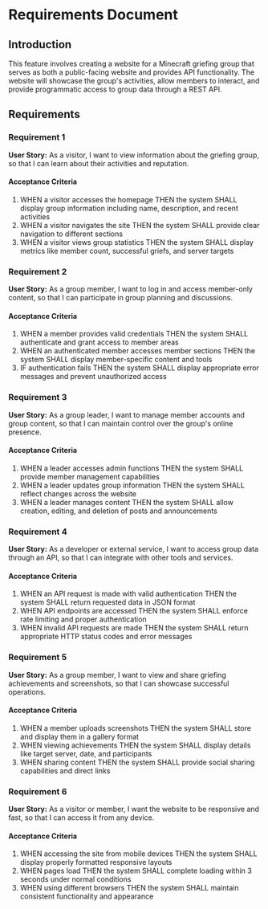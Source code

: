 # Requirements Document

## Introduction

This feature involves creating a website for a Minecraft griefing group that serves as both a public-facing website and provides API functionality. The website will showcase the group's activities, allow members to interact, and provide programmatic access to group data through a REST API.

## Requirements

### Requirement 1

**User Story:** As a visitor, I want to view information about the griefing group, so that I can learn about their activities and reputation.

#### Acceptance Criteria

1. WHEN a visitor accesses the homepage THEN the system SHALL display group information including name, description, and recent activities
2. WHEN a visitor navigates the site THEN the system SHALL provide clear navigation to different sections
3. WHEN a visitor views group statistics THEN the system SHALL display metrics like member count, successful griefs, and server targets

### Requirement 2

**User Story:** As a group member, I want to log in and access member-only content, so that I can participate in group planning and discussions.

#### Acceptance Criteria

1. WHEN a member provides valid credentials THEN the system SHALL authenticate and grant access to member areas
2. WHEN an authenticated member accesses member sections THEN the system SHALL display member-specific content and tools
3. IF authentication fails THEN the system SHALL display appropriate error messages and prevent unauthorized access

### Requirement 3

**User Story:** As a group leader, I want to manage member accounts and group content, so that I can maintain control over the group's online presence.

#### Acceptance Criteria

1. WHEN a leader accesses admin functions THEN the system SHALL provide member management capabilities
2. WHEN a leader updates group information THEN the system SHALL reflect changes across the website
3. WHEN a leader manages content THEN the system SHALL allow creation, editing, and deletion of posts and announcements

### Requirement 4

**User Story:** As a developer or external service, I want to access group data through an API, so that I can integrate with other tools and services.

#### Acceptance Criteria

1. WHEN an API request is made with valid authentication THEN the system SHALL return requested data in JSON format
2. WHEN API endpoints are accessed THEN the system SHALL enforce rate limiting and proper authentication
3. WHEN invalid API requests are made THEN the system SHALL return appropriate HTTP status codes and error messages

### Requirement 5

**User Story:** As a group member, I want to view and share griefing achievements and screenshots, so that I can showcase successful operations.

#### Acceptance Criteria

1. WHEN a member uploads screenshots THEN the system SHALL store and display them in a gallery format
2. WHEN viewing achievements THEN the system SHALL display details like target server, date, and participants
3. WHEN sharing content THEN the system SHALL provide social sharing capabilities and direct links

### Requirement 6

**User Story:** As a visitor or member, I want the website to be responsive and fast, so that I can access it from any device.

#### Acceptance Criteria

1. WHEN accessing the site from mobile devices THEN the system SHALL display properly formatted responsive layouts
2. WHEN pages load THEN the system SHALL complete loading within 3 seconds under normal conditions
3. WHEN using different browsers THEN the system SHALL maintain consistent functionality and appearance